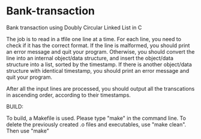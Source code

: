 # Bank-transaction
Bank transaction using Doubly Circular Linked List in C

The job is to read in a tfile one line at a time. 
For each line, you need to check if it has the correct format. If the line is malformed, you should print an error message and quit your program. Otherwise, you should convert the line into an internal object/data structure, and insert the object/data structure into a list, sorted by the timestamp. If there is another object/data structure with identical timestamp, you should print an error message and quit your program.


After all the input lines are processed, you should output all the transcations in ascending order, according to their timestamps.



BUILD:

To build, a Makefile is used.
Please type "make" in the command line.
To delete the previously created .o files and executables, use "make clean".
Then use "make"
